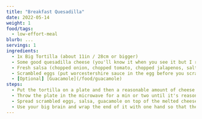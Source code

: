 ```yaml
---
title: "Breakfast Quesadilla"
date: 2022-05-14
weight: 1
food/tags:
  - low-effort-meal
blurb: ...
servings: 1
ingredients:
  - 1x Big Tortilla (about 11in / 28cm or bigger)
  - Some good quesadilla cheese (you'll know it when you see it but I recommend marble cheddar)
  - Fresh salsa (chopped onion, chopped tomato, chopped jalapenos, salt, mix it all up then add some olive oil then mix it all up again)
  - Scrambled eggs (put worcestershire sauce in the egg before you scramble them)
  - [Optional] [Guacamole](/food/guacamole)
steps:
  - Put the tortilla on a plate and then a reasonable amount of cheese in the middle of it.
  - Throw the plate in the microwave for a min or two until it's reasonably melted.
  - Spread scrambled eggs, salsa, guacamole on top of the melted cheese.
  - Use your big brain and wrap the end of it with one hand so that the insides don't fall out of the tortilla while you eat it from the other side.
---
```


